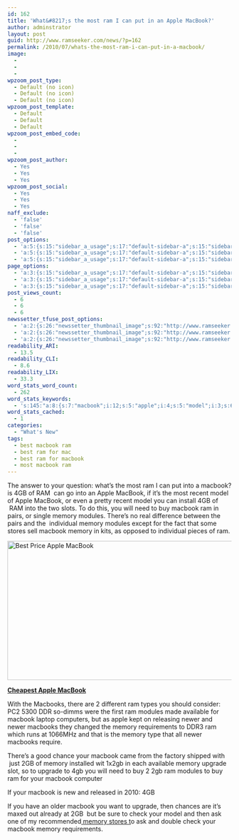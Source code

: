 ```yaml
---
id: 162
title: 'What&#8217;s the most ram I can put in an Apple MacBook?'
author: adminstrator
layout: post
guid: http://www.ramseeker.com/news/?p=162
permalink: /2010/07/whats-the-most-ram-i-can-put-in-a-macbook/
image:
  -
  -
  -
wpzoom_post_type:
  - Default (no icon)
  - Default (no icon)
  - Default (no icon)
wpzoom_post_template:
  - Default
  - Default
  - Default
wpzoom_post_embed_code:
  -
  -
  -
wpzoom_post_author:
  - Yes
  - Yes
  - Yes
wpzoom_post_social:
  - Yes
  - Yes
  - Yes
naff_exclude:
  - 'false'
  - 'false'
  - 'false'
post_options:
  - 'a:5:{s:15:"sidebar_a_usage";s:17:"default-sidebar-a";s:15:"sidebar_b_usage";s:17:"default-sidebar-b";s:9:"hwa_usage";s:17:"default-headerbar";s:8:"ad_above";s:0:"";s:8:"ad_below";s:0:"";}'
  - 'a:5:{s:15:"sidebar_a_usage";s:17:"default-sidebar-a";s:15:"sidebar_b_usage";s:17:"default-sidebar-b";s:9:"hwa_usage";s:17:"default-headerbar";s:8:"ad_above";s:0:"";s:8:"ad_below";s:0:"";}'
  - 'a:5:{s:15:"sidebar_a_usage";s:17:"default-sidebar-a";s:15:"sidebar_b_usage";s:17:"default-sidebar-b";s:9:"hwa_usage";s:17:"default-headerbar";s:8:"ad_above";s:0:"";s:8:"ad_below";s:0:"";}'
page_options:
  - 'a:3:{s:15:"sidebar_a_usage";s:17:"default-sidebar-a";s:15:"sidebar_b_usage";s:17:"default-sidebar-b";s:9:"hwa_usage";s:17:"default-headerbar";}'
  - 'a:3:{s:15:"sidebar_a_usage";s:17:"default-sidebar-a";s:15:"sidebar_b_usage";s:17:"default-sidebar-b";s:9:"hwa_usage";s:17:"default-headerbar";}'
  - 'a:3:{s:15:"sidebar_a_usage";s:17:"default-sidebar-a";s:15:"sidebar_b_usage";s:17:"default-sidebar-b";s:9:"hwa_usage";s:17:"default-headerbar";}'
post_views_count:
  - 6
  - 6
  - 6
newssetter_tfuse_post_options:
  - 'a:2:{s:26:"newssetter_thumbnail_image";s:92:"http://www.ramseeker.com/wp-content/uploads/2010/07/Screen-shot-2011-03-25-at-8.25.19-PM.png";s:24:"newssetter_disable_image";s:4:"true";}'
  - 'a:2:{s:26:"newssetter_thumbnail_image";s:92:"http://www.ramseeker.com/wp-content/uploads/2010/07/Screen-shot-2011-03-25-at-8.25.19-PM.png";s:24:"newssetter_disable_image";s:4:"true";}'
  - 'a:2:{s:26:"newssetter_thumbnail_image";s:92:"http://www.ramseeker.com/wp-content/uploads/2010/07/Screen-shot-2011-03-25-at-8.25.19-PM.png";s:24:"newssetter_disable_image";s:4:"true";}'
readability_ARI:
  - 13.5
readability_CLI:
  - 8.6
readability_LIX:
  - 33.3
word_stats_word_count:
  - 262
word_stats_keywords:
  - 's:145:"a:8:{s:7:"macbook";i:12;s:5:"apple";i:4;s:5:"model";i:3;s:6:"memory";i:9;s:7:"modules";i:4;s:8:"macbooks";i:3;s:5:"newer";i:3;s:7:"upgrade";i:3;}";'
word_stats_cached:
  - 1
categories:
  - "What's New"
tags:
  - best macbook ram
  - best ram for mac
  - best ram for macbook
  - most macbook ram
---
```

<div style="float: right; margin-right: 5px;">
</div>

<div style="float: right; margin-right: 5px;">
</div>

<div style="float: right; margin-right: 5px;">
</div>

The answer to your question: what&#8217;s the most ram I can put into a macbook? is 4GB of RAM  can go into an Apple MacBook, if it&#8217;s the most recent model of Apple MacBook, or even a pretty recent model you can install 4GB of  RAM into the two slots. To do this, you will need to buy macbook ram in pairs, or single memory modules. There&#8217;s no real difference between the pairs and the  individual memory modules except for the fact that some stores sell macbook memory in kits, as opposed to individual pieces of ram.

[<img class="alignnone size-full wp-image-1378" title="Cheap Apple MacBook" src="http://www.ramseeker.com/wp-content/uploads/2010/07/Screen-shot-2011-03-25-at-8.25.19-PM.png" alt="Best Price Apple MacBook" width="573" height="312" />][1]

**[Cheapest Apple MacBook][1]**

With the Macbooks, there are 2 different ram types you should consider: PC2 5300 DDR so-dimms were the first ram modules made available for macbook laptop computers, but as apple kept on releasing newer and newer macbooks they changed the memory requirements to DDR3 ram which runs at 1066MHz and that is the memory type that all newer macbooks require.

There&#8217;s a good chance your macbook came from the factory shipped with  just 2GB of memory installed wit 1x2gb in each available memory upgrade slot, so to upgrade to 4gb you will need to buy 2 2gb ram modules to buy ram for your macbook computer

If your macbook is new and released in 2010: 4GB

If you have an older macbook you want to upgrade, then chances are it&#8217;s maxed out already at 2GB  but be sure to check your model and then ask one of my recommended[ memory stores t][2]o ask and double check your macbook memory requirements.

 [1]: http://www.amazon.com/gp/product/B002C7489S/ref=as_li_ss_tl?ie=UTF8&tag=ramseeker-20&linkCode=as2&camp=1789&creative=390957&creativeASIN=B002C7489S
 [2]: http://www.ramseeker.com "where to buy memory"
